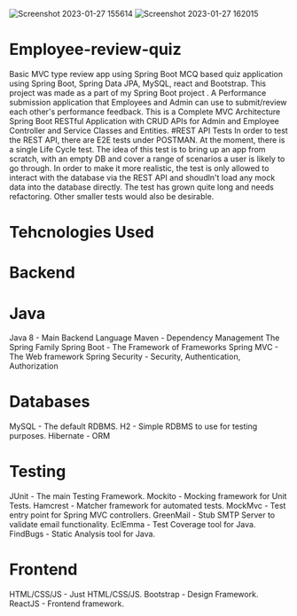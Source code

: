 ![Screenshot 2023-01-27 155614](https://user-images.githubusercontent.com/95207023/215069095-d7be359e-a59b-4a12-bcd7-d44361a0bfe9.png)
![Screenshot 2023-01-27 162015](https://user-images.githubusercontent.com/95207023/215069136-64b94065-e830-4800-8d9b-010619844841.png)
# Employee-review-quiz
Basic MVC type review app using Spring Boot
MCQ based quiz application using Spring Boot, Spring Data JPA, MySQL, react and Bootstrap.
This project was made as a part of my Spring Boot project .
A Performance submission application that Employees and Admin can use to submit/review each other's performance feedback.
This is a Complete MVC Architecture Spring Boot RESTful Application with CRUD APIs for Admin and Employee Controller and Service Classes and Entities.
#REST API Tests
In order to test the REST API, there are E2E tests under POSTMAN. At the moment, there is a single Life Cycle test. The idea of this test is to bring up an app from scratch, with an empty DB and cover a range of scenarios a user is likely to go through. In order to make it more realistic, the test is only allowed to interact with the database via the REST API and shoudln't load any mock data into the database directly. The test has grown quite long and needs refactoring. Other smaller tests would also be desirable.

# Tehcnologies Used
# Backend
# Java
Java 8 - Main Backend Language
Maven - Dependency Management
The Spring Family
Spring Boot - The Framework of Frameworks
Spring MVC - The Web framework
Spring Security - Security, Authentication, Authorization
# Databases
MySQL - The default RDBMS.
H2 - Simple RDBMS to use for testing purposes.
Hibernate - ORM
# Testing
JUnit - The main Testing Framework.
Mockito - Mocking framework for Unit Tests.
Hamcrest - Matcher framework for automated tests.
MockMvc - Test entry point for Spring MVC controllers.
GreenMail - Stub SMTP Server to validate email functionality.
EclEmma - Test Coverage tool for Java.
FindBugs - Static Analysis tool for Java.
# Frontend
HTML/CSS/JS - Just HTML/CSS/JS.
Bootstrap - Design Framework.
ReactJS - Frontend framework.
